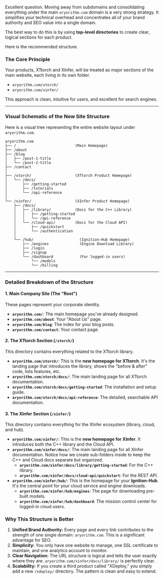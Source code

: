 Excellent question. Moving away from subdomains and consolidating everything under the main `aryorithm.com` domain is a very strong strategy. It simplifies your technical overhead and concentrates all of your brand authority and SEO value into a single domain.

The best way to do this is by using **top-level directories** to create clear, logical sections for each product.

Here is the recommended structure.

### The Core Principle

Your products, XTtorch and XInfer, will be treated as major sections of the main website, each living in its own folder.

*   `aryorithm.com/xtorch/`
*   `aryorithm.com/xinfer/`

This approach is clean, intuitive for users, and excellent for search engines.

---

### Visual Schematic of the New Site Structure

Here is a visual tree representing the entire website layout under `aryorithm.com`.

```
aryorithm.com
├── /                           (Main Homepage)
├── /about
├── /blog
│   ├── /post-1-title
│   └── /post-2-title
├── /contact
│
├── /xtorch/                    (XTtorch Product Homepage)
│   └── /docs/
│       ├── /getting-started
│       ├── /tutorials
│       └── /api-reference
│
└── /xinfer/                    (XInfer Product Homepage)
    ├── /docs/
    │   ├── /library/           (Docs for the C++ Library)
    │   │   ├── /getting-started
    │   │   └── /api-reference
    │   └── /cloud-api/         (Docs for the Cloud API)
    │       ├── /quickstart
    │       └── /authentication
    │
    └── /hub/                     (Ignition-Hub Homepage)
        ├── /engines              (Engine Download Library)
        ├── /login
        ├── /signup
        └── /dashboard            (For logged-in users)
            └── /models
            └── /billing
```

---

### Detailed Breakdown of the Structure

#### **1. Main Company Site (The "Root")**
These pages represent your corporate identity.
*   **`aryorithm.com/`**: The main homepage you've already designed.
*   **`aryorithm.com/about`**: Your "About Us" page.
*   **`aryorithm.com/blog`**: The index for your blog posts.
*   **`aryorithm.com/contact`**: Your contact page.

#### **2. The XTtorch Section (`/xtorch/`)**
This directory contains everything related to the XTtorch library.
*   **`aryorithm.com/xtorch/`**: This is the **new homepage for XTtorch**. It's the landing page that introduces the library, shows the "before & after" code, lists features, etc.
*   **`aryorithm.com/xtorch/docs/`**: The main landing page for all XTtorch documentation.
*   **`aryorithm.com/xtorch/docs/getting-started`**: The installation and setup guide.
*   **`aryorithm.com/xtorch/docs/api-reference`**: The detailed, searchable API documentation.

#### **3. The XInfer Section (`/xinfer/`)**
This directory contains everything for the XInfer ecosystem (library, cloud, and hub).
*   **`aryorithm.com/xinfer/`**: This is the **new homepage for XInfer**. It introduces both the C++ library and the Cloud API.
*   **`aryorithm.com/xinfer/docs/`**: The main landing page for all XInfer documentation. Notice how we create sub-folders inside to keep the C++ and Cloud docs separate but organized.
    *   **`aryorithm.com/xinfer/docs/library/getting-started`**: For the C++ library.
    *   **`aryorithm.com/xinfer/docs/cloud-api/quickstart`**: For the REST API.
*   **`aryorithm.com/xinfer/hub/`**: This is the homepage for your **Ignition-Hub**. It's the central point for your cloud service and engine downloads.
    *   **`aryorithm.com/xinfer/hub/engines`**: The page for downloading pre-built models.
    *   **`aryorithm.com/xinfer/hub/dashboard`**: The mission control center for logged-in cloud users.

### Why This Structure is Better

1.  **Unified Brand Authority:** Every page and every link contributes to the strength of one single domain: `aryorithm.com`. This is a significant advantage for SEO.
2.  **Simplicity:** You only have one website to manage, one SSL certificate to maintain, and one analytics account to monitor.
3.  **Clear Navigation:** The URL structure is logical and tells the user exactly where they are. `aryorithm.com/xinfer/docs/library/` is perfectly clear.
4.  **Scalability:** If you create a third product called "XDeploy," you simply add a new `/xdeploy/` directory. The pattern is clean and easy to extend.